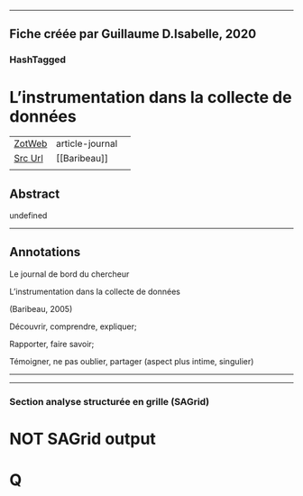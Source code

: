 
----
Fiche créée par Guillaume D.Isabelle, 2020 
---- 

### HashTagged 





# L’instrumentation dans la collecte de données



|       |       |       |
|  ---  |  ---  |  ---  |
|   [ZotWeb](http://zotero.org/users/180474/items/HQGVA9SG)    | article-journal      |       |
|   [Src Url](undefined)    |  [[Baribeau]]     |       |
|       |       |       |


## Abstract

undefined

----

## Annotations

Le journal de bord du chercheur



L’instrumentation dans la collecte de données



(Baribeau, 2005)



Découvrir, comprendre, expliquer;



Rapporter, faire savoir;



Témoigner, ne pas oublier, partager (aspect plus intime, singulier)






----

----



### Section analyse structurée en grille (SAGrid)


# NOT SAGrid output

# Q

